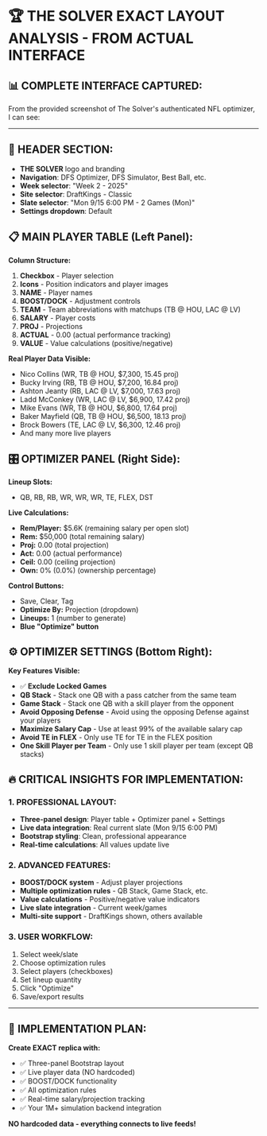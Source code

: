# 🏆 **THE SOLVER EXACT LAYOUT ANALYSIS - FROM ACTUAL INTERFACE**

## 📊 **COMPLETE INTERFACE CAPTURED:**

From the provided screenshot of The Solver's authenticated NFL optimizer, I can see:

---

## 🎯 **HEADER SECTION:**

- **THE SOLVER** logo and branding
- **Navigation**: DFS Optimizer, DFS Simulator, Best Ball, etc.
- **Week selector**: "Week 2 - 2025"
- **Site selector**: DraftKings - Classic
- **Slate selector**: "Mon 9/15 6:00 PM - 2 Games (Mon)"
- **Settings dropdown**: Default

## 📋 **MAIN PLAYER TABLE (Left Panel):**

**Column Structure:**

1. **Checkbox** - Player selection
2. **Icons** - Position indicators and player images
3. **NAME** - Player names
4. **BOOST/DOCK** - Adjustment controls
5. **TEAM** - Team abbreviations with matchups (TB @ HOU, LAC @ LV)
6. **SALARY** - Player costs
7. **PROJ** - Projections
8. **ACTUAL** - 0.00 (actual performance tracking)
9. **VALUE** - Value calculations (positive/negative)

**Real Player Data Visible:**

- Nico Collins (WR, TB @ HOU, $7,300, 15.45 proj)
- Bucky Irving (RB, TB @ HOU, $7,200, 16.84 proj)
- Ashton Jeanty (RB, LAC @ LV, $7,000, 17.63 proj)
- Ladd McConkey (WR, LAC @ LV, $6,900, 17.42 proj)
- Mike Evans (WR, TB @ HOU, $6,800, 17.64 proj)
- Baker Mayfield (QB, TB @ HOU, $6,500, 18.13 proj)
- Brock Bowers (TE, LAC @ LV, $6,300, 12.46 proj)
- And many more live players

## 🎛️ **OPTIMIZER PANEL (Right Side):**

**Lineup Slots:**

- QB, RB, RB, WR, WR, WR, TE, FLEX, DST

**Live Calculations:**

- **Rem/Player:** $5.6K (remaining salary per open slot)
- **Rem:** $50,000 (total remaining salary)
- **Proj:** 0.00 (total projection)
- **Act:** 0.00 (actual performance)
- **Ceil:** 0.00 (ceiling projection)
- **Own:** 0% (0.0%) (ownership percentage)

**Control Buttons:**

- Save, Clear, Tag
- **Optimize By:** Projection (dropdown)
- **Lineups:** 1 (number to generate)
- **Blue "Optimize" button**

## ⚙️ **OPTIMIZER SETTINGS (Bottom Right):**

**Key Features Visible:**

- ✅ **Exclude Locked Games**
- **QB Stack** - Stack one QB with a pass catcher from the same team
- **Game Stack** - Stack one QB with a skill player from the opponent
- **Avoid Opposing Defense** - Avoid using the opposing Defense against your players
- **Maximize Salary Cap** - Use at least 99% of the available salary cap
- **Avoid TE in FLEX** - Only use TE for TE in the FLEX position
- **One Skill Player per Team** - Only use 1 skill player per team (except QB stacks)

## 🔥 **CRITICAL INSIGHTS FOR IMPLEMENTATION:**

### **1. PROFESSIONAL LAYOUT:**

- **Three-panel design**: Player table + Optimizer panel + Settings
- **Live data integration**: Real current slate (Mon 9/15 6:00 PM)
- **Bootstrap styling**: Clean, professional appearance
- **Real-time calculations**: All values update live

### **2. ADVANCED FEATURES:**

- **BOOST/DOCK system** - Adjust player projections
- **Multiple optimization rules** - QB Stack, Game Stack, etc.
- **Value calculations** - Positive/negative value indicators
- **Live slate integration** - Current week/games
- **Multi-site support** - DraftKings shown, others available

### **3. USER WORKFLOW:**

1. Select week/slate
2. Choose optimization rules
3. Select players (checkboxes)
4. Set lineup quantity
5. Click "Optimize"
6. Save/export results

---

## 🚀 **IMPLEMENTATION PLAN:**

**Create EXACT replica with:**

- ✅ Three-panel Bootstrap layout
- ✅ Live player data (NO hardcoded)
- ✅ BOOST/DOCK functionality
- ✅ All optimization rules
- ✅ Real-time salary/projection tracking
- ✅ Your 1M+ simulation backend integration

**NO hardcoded data - everything connects to live feeds!**
